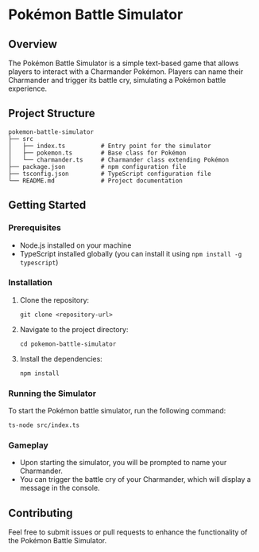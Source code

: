 # Pokémon Battle Simulator

## Overview
The Pokémon Battle Simulator is a simple text-based game that allows players to interact with a Charmander Pokémon. Players can name their Charmander and trigger its battle cry, simulating a Pokémon battle experience.

## Project Structure
```
pokemon-battle-simulator
├── src
│   ├── index.ts          # Entry point for the simulator
│   ├── pokemon.ts        # Base class for Pokémon
│   └── charmander.ts     # Charmander class extending Pokémon
├── package.json          # npm configuration file
├── tsconfig.json         # TypeScript configuration file
└── README.md             # Project documentation
```

## Getting Started

### Prerequisites
- Node.js installed on your machine
- TypeScript installed globally (you can install it using `npm install -g typescript`)

### Installation
1. Clone the repository:
   ```
   git clone <repository-url>
   ```
2. Navigate to the project directory:
   ```
   cd pokemon-battle-simulator
   ```
3. Install the dependencies:
   ```
   npm install
   ```

### Running the Simulator
To start the Pokémon battle simulator, run the following command:
```
ts-node src/index.ts
```

### Gameplay
- Upon starting the simulator, you will be prompted to name your Charmander.
- You can trigger the battle cry of your Charmander, which will display a message in the console.

## Contributing
Feel free to submit issues or pull requests to enhance the functionality of the Pokémon Battle Simulator.